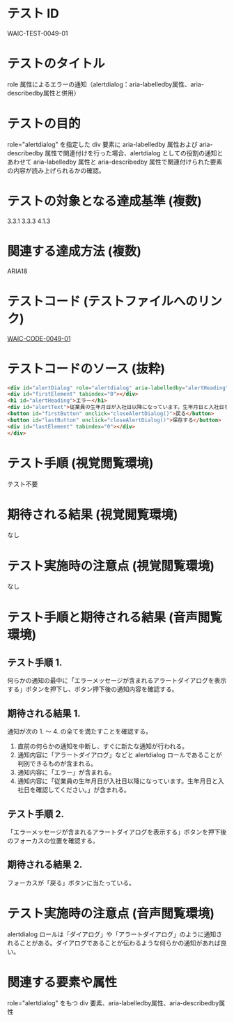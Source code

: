 # テスト ID

WAIC-TEST-0049-01

# テストのタイトル

role 属性によるエラーの通知（alertdialog：aria-labelledby属性、aria-describedby属性と併用）

# テストの目的

role="alertdialog" を指定した div 要素に aria-labelledby 属性および aria-describedby 属性で関連付けを行った場合、alertdialog としての役割の通知とあわせて aria-labelledby 属性と aria-describedby 属性で関連付けられた要素の内容が読み上げられるかの確認。

# テストの対象となる達成基準 (複数)

3.3.1
3.3.3
4.1.3

# 関連する達成方法 (複数)

ARIA18

# テストコード (テストファイルへのリンク)

[WAIC-CODE-0049-01](https://waic.github.io/as_test/WAIC-CODE/WAIC-CODE-0049-01.html)

# テストコードのソース (抜粋)

```HTML
<div id="alertDialog" role="alertdialog" aria-labelledby="alertHeading" aria-describedby="alertText" tabindex="0">
<div id="firstElement" tabindex="0"></div>
<h1 id="alertHeading">エラー</h1>
<div id="alertText">従業員の生年月日が入社日以降になっています。生年月日と入社日を確認してください。</div>
<button id="firstButton" onclick="closeAlertDialog()">戻る</button>
<button id="lastButton" onclick="closeAlertDialog()">保存する</button>
<div id="lastElement" tabindex="0"></div>
</div>
```

# テスト手順 (視覚閲覧環境)

テスト不要

# 期待される結果 (視覚閲覧環境)

なし

# テスト実施時の注意点 (視覚閲覧環境)

なし

# テスト手順と期待される結果 (音声閲覧環境)

## テスト手順 1.

何らかの通知の最中に「エラーメッセージが含まれるアラートダイアログを表示する」ボタンを押下し、ボタン押下後の通知内容を確認する。

## 期待される結果 1.

通知が次の 1. 〜 4. の全てを満たすことを確認する。

1. 直前の何らかの通知を中断し、すぐに新たな通知が行われる。
2. 通知内容に「アラートダイアログ」などと alertdialog ロールであることが判別できるものが含まれる。
3. 通知内容に「エラー」が含まれる。
4. 通知内容に「従業員の生年月日が入社日以降になっています。生年月日と入社日を確認してください。」が含まれる。

## テスト手順 2.

「エラーメッセージが含まれるアラートダイアログを表示する」ボタンを押下後のフォーカスの位置を確認する。

## 期待される結果 2.

フォーカスが「戻る」ボタンに当たっている。

# テスト実施時の注意点 (音声閲覧環境)

alertdialog ロールは「ダイアログ」や「アラートダイアログ」のように通知されることがある。ダイアログであることが伝わるような何らかの通知があれば良い。

# 関連する要素や属性

role="alertdialog" をもつ div 要素、aria-labelledby属性、aria-describedby属性
